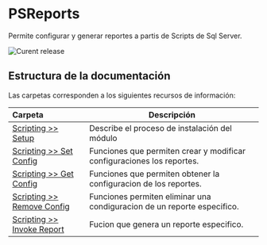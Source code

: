 # PSReports
Permite configurar y generar reportes a partis de Scripts de Sql Server.

![Curent release](https://img.shields.io/badge/Version-1.0.6478.6478-orange.svg)


## Estructura de la documentación

Las carpetas corresponden a los siguientes recursos de información:

| Carpeta  | Descripción  |
|:---|---|
| [Scripting >> Setup](Scripting/Setup)  | Describe el proceso de instalación del módulo |
| [Scripting >> Set Config](Scripting/SetConfig)  | Funciones que permiten crear y modificar configuraciones los reportes. |
| [Scripting >> Get Config](Scripting/GetConfig)  | Funciones que permiten obtener la configuracion de los reportes. |
| [Scripting >> Remove Config](Scripting/RemoveConfig)  | Funciones permiten eliminar una condiguracion de un reporte especifico. |
| [Scripting >> Invoke Report](Scripting/InvokeReport)  | Fucion que genera un reporte especifico. |
